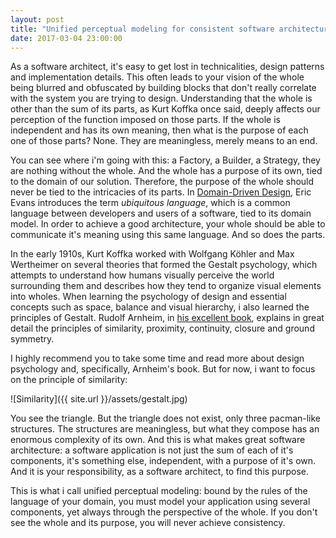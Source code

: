 ```yaml
---
layout: post
title: "Unified perceptual modeling for consistent software architecture."
date: 2017-03-04 23:00:00
---
```


As a software architect, it's easy to get lost in technicalities, design patterns and implementation details. This often leads to your vision of the whole being blurred and obfuscated by building blocks that don't really correlate with the system you are trying to design. Understanding that the whole is other than the sum of its parts, as Kurt Koffka once said, deeply affects our perception of the function imposed on those parts. If the whole is independent and has its own meaning, then what is the purpose of each one of those parts? None. They are meaningless, merely means to an end.

You can see where i'm going with this: a Factory, a Builder, a Strategy, they are nothing without the whole. And the whole has a purpose of its own, tied to the domain of our solution. Therefore, the purpose of the whole should never be tied to the intricacies of its parts. In [Domain-Driven Design](http://a.co/7xaidXJ), Eric Evans introduces the term *ubiquitous language*, which is a common language between developers and users of a software, tied to its domain model. In order to achieve a good architecture, your whole should be able to communicate it's meaning using this same language. And so does the parts.

In the early 1910s, Kurt Koffka worked with Wolfgang Köhler and Max Wertheimer on several theories that formed the Gestalt psychology, which attempts to understand how humans visually perceive the world surrounding them and describes how they tend to organize visual elements into wholes. When learning the psychology of design and essential concepts such as space, balance and visual hierarchy, i also learned the principles of Gestalt. Rudolf Arnheim, in [his excellent book](http://a.co/7Tg0pOz), explains in great detail the principles of similarity, proximity, continuity, closure and ground symmetry.

I highly recommend you to take some time and read more about design psychology and, specifically, Arnheim's book. But for now, i want to focus on the principle of similarity:

![Similarity]({{ site.url }}/assets/gestalt.jpg)

You see the triangle. But the triangle does not exist, only three pacman-like structures. The structures are meaningless, but what they compose has an enormous complexity of its own. And this is what makes great software architecture: a software application is not just the sum of each of it's components, it's something else, independent, with a purpose of it's own. And it is your responsibility, as a software architect, to find this purpose.

This is what i call unified perceptual modeling: bound by the rules of the language of your domain, you must model your application using several components, yet always through the perspective of the whole. If you don't see the whole and its purpose, you will never achieve consistency.

